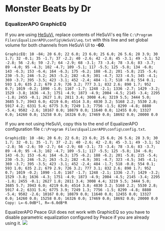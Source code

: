 # Monster Beats by Dr
### EqualizerAPO GraphicEQ
If you are using [HeSuVi](https://sourceforge.net/projects/hesuvi/), replace contents of HeSuVi's eq file `C:\Program Files\EqualizerAPO\config\HeSuVi\eq.txt` with this line and set global volume for both channels from HeSuVi UI to **-60**.
```
GraphicEQ: 10 -84; 20 6.0; 22 6.0; 23 6.0; 25 6.0; 26 5.6; 28 3.9; 30 1.7; 32 -0.1; 35 -1.7; 37 -2.2; 40 -2.6; 42 -2.8; 45 -3.1; 49 -3.1; 52 -2.8; 56 -2.6; 59 -2.7; 64 -2.9; 68 -3.1; 73 -3.4; 78 -3.6; 83 -3.7; 89 -4.0; 95 -4.3; 102 -4.7; 109 -5.1; 117 -5.5; 125 -5.8; 134 -6.0; 143 -6.3; 153 -6.4; 164 -6.3; 175 -6.2; 188 -6.2; 201 -5.8; 215 -5.4; 230 -5.3; 246 -5.2; 263 -5.2; 282 -4.9; 301 -4.7; 323 -4.5; 345 -4.1; 369 -3.7; 395 -3.5; 423 -3.1; 452 -2.4; 484 -1.7; 518 -0.8; 554 0.1; 593 1.0; 635 2.2; 679 2.9; 726 3.2; 777 3.1; 832 2.6; 890 1.7; 952 0.7; 1019 -0.2; 1090 -1.0; 1167 -1.7; 1248 -2.1; 1336 -2.7; 1429 -3.2; 1529 -3.8; 1636 -4.3; 1751 -4.9; 1873 -4.9; 2004 -4.5; 2145 -3.4; 2295 -1.8; 2455 -0.1; 2627 1.8; 2811 3.4; 3008 4.4; 3219 5.5; 3444 5.0; 3685 5.7; 3943 6.0; 4219 6.0; 4514 3.8; 4830 3.2; 5168 2.2; 5530 2.8; 5917 4.2; 6331 5.4; 6775 3.9; 7249 1.3; 7756 -1.5; 8299 -4.8; 8880 -5.4; 9502 -2.6; 10167 0.0; 10879 0.0; 11640 0.0; 12455 0.0; 13327 0.0; 14260 0.0; 15258 0.0; 16326 0.0; 17469 0.0; 18692 0.0; 20000 0.0
```
If you are not using HeSuVi, copy this to the end of EqualizerAPO configuration file `C:\Program Files\EqualizerAPO\config\config.txt`.
```
GraphicEQ: 10 -84; 20 6.0; 22 6.0; 23 6.0; 25 6.0; 26 5.6; 28 3.9; 30 1.7; 32 -0.1; 35 -1.7; 37 -2.2; 40 -2.6; 42 -2.8; 45 -3.1; 49 -3.1; 52 -2.8; 56 -2.6; 59 -2.7; 64 -2.9; 68 -3.1; 73 -3.4; 78 -3.6; 83 -3.7; 89 -4.0; 95 -4.3; 102 -4.7; 109 -5.1; 117 -5.5; 125 -5.8; 134 -6.0; 143 -6.3; 153 -6.4; 164 -6.3; 175 -6.2; 188 -6.2; 201 -5.8; 215 -5.4; 230 -5.3; 246 -5.2; 263 -5.2; 282 -4.9; 301 -4.7; 323 -4.5; 345 -4.1; 369 -3.7; 395 -3.5; 423 -3.1; 452 -2.4; 484 -1.7; 518 -0.8; 554 0.1; 593 1.0; 635 2.2; 679 2.9; 726 3.2; 777 3.1; 832 2.6; 890 1.7; 952 0.7; 1019 -0.2; 1090 -1.0; 1167 -1.7; 1248 -2.1; 1336 -2.7; 1429 -3.2; 1529 -3.8; 1636 -4.3; 1751 -4.9; 1873 -4.9; 2004 -4.5; 2145 -3.4; 2295 -1.8; 2455 -0.1; 2627 1.8; 2811 3.4; 3008 4.4; 3219 5.5; 3444 5.0; 3685 5.7; 3943 6.0; 4219 6.0; 4514 3.8; 4830 3.2; 5168 2.2; 5530 2.8; 5917 4.2; 6331 5.4; 6775 3.9; 7249 1.3; 7756 -1.5; 8299 -4.8; 8880 -5.4; 9502 -2.6; 10167 0.0; 10879 0.0; 11640 0.0; 12455 0.0; 13327 0.0; 14260 0.0; 15258 0.0; 16326 0.0; 17469 0.0; 18692 0.0; 20000 0.0
Copy: L=-6.0dB*l, R=-6.0dB*R
```
EqualizerAPO Peace GUI does not work with GraphicEQ so you have to disable parametric equalization configured by Peace if you are already using it.
![](https://raw.githubusercontent.com/jaakkopasanen/AutoEq/master/results/Headphone.com/headphoncecom/onear/Monster%20Beats%20by%20Dr/Monster%20Beats%20by%20Dr.png)
